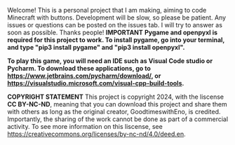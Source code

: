 Welcome!
This is a personal project that I am making, aiming to code Minecraft with buttons.
Development will be slow, so please be patient.
Any issues or questions can be posted on the issues tab. I will try to answer as soon as possible.
Thanks people!
**IMPORTANT**
**Pygame and openpyxl is required for this project to work. To install pygame, go into your terminal, and type "pip3 install pygame" and "pip3 install openpyxl".**



**To play this game, you will need an IDE such as Visual Code studio or Pycharm. To download these applications, go to https://www.jetbrains.com/pycharm/download/, or https://visualstudio.microsoft.com/visual-cpp-build-tools.**

**COPYRIGHT STATEMENT**
This project is copyright 2024, with the liscense **CC BY-NC-ND**, meaning that you can download this project and share them with others as long as the original creator, GoodtimeswithEno, is credited. Importantly, the sharing of the work cannot be done as part of a commercial activity.
To see more information on this liscense, see https://creativecommons.org/licenses/by-nc-nd/4.0/deed.en.
